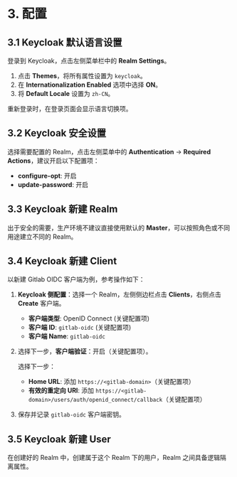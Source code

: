 # 3. 配置

## 3.1 Keycloak 默认语言设置

登录到 Keycloak，点击左侧菜单栏中的 **Realm Settings**。

1. 点击 **Themes**，将所有属性设置为 `keycloak`。
2. 在 **Internationalization Enabled** 选项中选择 **ON**。
3. 将 **Default Locale** 设置为 `zh-CN`。

重新登录时，在登录页面会显示语言切换项。

## 3.2 Keycloak 安全设置

选择需要配置的 Realm，点击左侧菜单中的 **Authentication** -> **Required Actions**，建议开启以下配置项：

- **configure-opt**: 开启
- **update-password**: 开启

## 3.3 Keycloak 新建 Realm

出于安全的需要，生产环境不建议直接使用默认的 **Master**，可以按照角色或不同用途建立不同的 Realm。

## 3.4 Keycloak 新建 Client

以新建 Gitlab OIDC 客户端为例，参考操作如下：

1. **Keycloak 侧配置**：选择一个 Realm，左侧侧边栏点击 **Clients**，右侧点击 **Create** 客户端。

    - **客户端类型**: OpenID Connect (关键配置项)
    - **客户端 ID**: `gitlab-oidc` (关键配置项)
    - **客户端 Name**: `gitlab-oidc`

2. 选择下一步，**客户端验证**：开启（关键配置项）。

    选择下一步：

    - **Home URL**: 添加 `https://<gitlab-domain>`（关键配置项）
    - **有效的重定向 URI**: 添加 `https://<gitlab-domain>/users/auth/openid_connect/callback`（关键配置项）

3. 保存并记录 `gitlab-oidc` 客户端密钥。

## 3.5 Keycloak 新建 User

在创建好的 Realm 中，创建属于这个 Realm 下的用户，Realm 之间具备逻辑隔离属性。
